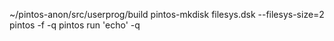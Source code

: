 ~/pintos-anon/src/userprog/build
pintos-mkdisk filesys.dsk --filesys-size=2
pintos -f -q
pintos run 'echo' -q
